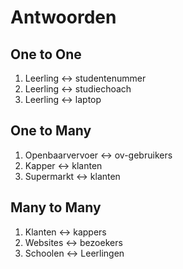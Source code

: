 # Antwoorden

## One to One
1. Leerling <-> studentenummer    
2. Leerling <-> studiechoach
3. Leerling <-> laptop  

## One to Many
1. Openbaarvervoer <-> ov-gebruikers
2. Kapper <-> klanten
3. Supermarkt <-> klanten
   
## Many to Many
1. Klanten <-> kappers
2. Websites <-> bezoekers
3. Schoolen <-> Leerlingen
